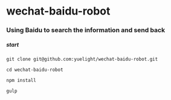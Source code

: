 # wechat-baidu-robot

### Using Baidu to search the information and send back

##### start

```
git clone git@github.com:yuelight/wechat-baidu-robot.git

cd wechat-baidu-robot

npm install

gulp
```
